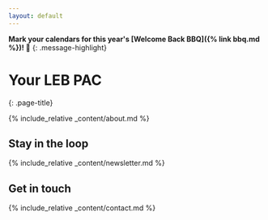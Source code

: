 ```yaml
---
layout: default
---
```


**Mark your calendars for this year's [Welcome Back BBQ]({% link bbq.md %})! 🍔**
{: .message-highlight}

# Your LEB PAC
{: .page-title}

{% include_relative _content/about.md %}

## Stay in the loop
{% include_relative _content/newsletter.md %}

## Get in touch
{% include_relative _content/contact.md %}